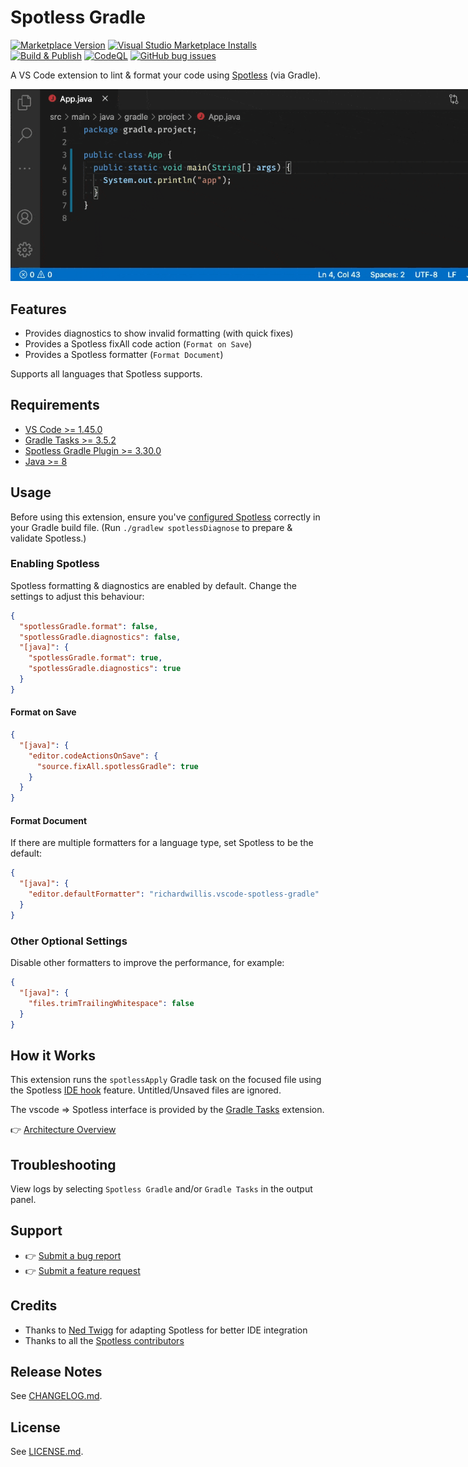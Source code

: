 # Spotless Gradle

[![Marketplace Version](https://vsmarketplacebadge.apphb.com/version-short/richardwillis.vscode-spotless-gradle.svg)](https://marketplace.visualstudio.com/items?itemName=richardwillis.vscode-spotless-gradle)
[![Visual Studio Marketplace Installs](https://img.shields.io/visual-studio-marketplace/i/richardwillis.vscode-spotless-gradle)](https://marketplace.visualstudio.com/items?itemName=richardwillis.vscode-spotless-gradle)
[![Build & Publish](https://github.com/badsyntax/vscode-spotless-gradle/workflows/Build%20&%20Publish/badge.svg)](https://github.com/badsyntax/vscode-spotless-gradle/actions?query=workflow%3A"Build+%26+Publish")
[![CodeQL](https://github.com/badsyntax/vscode-spotless-gradle/workflows/CodeQL/badge.svg)](https://github.com/badsyntax/vscode-spotless-gradle/actions?query=workflow%3ACodeQL)
[![GitHub bug issues](https://img.shields.io/github/issues/badsyntax/vscode-spotless-gradle/bug?label=bug%20reports)](https://github.com/badsyntax/vscode-spotless-gradle/issues?q=is%3Aissue+is%3Aopen+label%3Abug)

A VS Code extension to lint & format your code using [Spotless](https://github.com/diffplug/spotless) (via Gradle).

<img src="./images/spotless-gradle-screencast.gif" style="max-width:800px" alt="Spotless Gradle Screencast" />

## Features

- Provides diagnostics to show invalid formatting (with quick fixes)
- Provides a Spotless fixAll code action (`Format on Save`)
- Provides a Spotless formatter (`Format Document`)

Supports all languages that Spotless supports.

## Requirements

- [VS Code >= 1.45.0](https://code.visualstudio.com/download)
- [Gradle Tasks >= 3.5.2](https://marketplace.visualstudio.com/items?itemName=richardwillis.vscode-gradle)
- [Spotless Gradle Plugin >= 3.30.0](https://github.com/diffplug/spotless/tree/master/plugin-gradle)
- [Java >= 8](https://adoptopenjdk.net/)

## Usage

Before using this extension, ensure you've [configured Spotless](https://github.com/diffplug/spotless/tree/master/plugin-gradle) correctly in your Gradle build file. (Run `./gradlew spotlessDiagnose` to prepare & validate Spotless.)

### Enabling Spotless

Spotless formatting & diagnostics are enabled by default. Change the settings to adjust this behaviour:

```json
{
  "spotlessGradle.format": false,
  "spotlessGradle.diagnostics": false,
  "[java]": {
    "spotlessGradle.format": true,
    "spotlessGradle.diagnostics": true
  }
}
```

#### Format on Save

```json
{
  "[java]": {
    "editor.codeActionsOnSave": {
      "source.fixAll.spotlessGradle": true
    }
  }
}
```

#### Format Document

If there are multiple formatters for a language type, set Spotless to be the default:

```json
{
  "[java]": {
    "editor.defaultFormatter": "richardwillis.vscode-spotless-gradle"
  }
}
```

### Other Optional Settings

Disable other formatters to improve the performance, for example:

```json
{
  "[java]": {
    "files.trimTrailingWhitespace": false
  }
}
```

## How it Works

This extension runs the `spotlessApply` Gradle task on the focused file using the Spotless [IDE hook](https://github.com/diffplug/spotless/blob/main/plugin-gradle/IDE_HOOK.md) feature. Untitled/Unsaved files are ignored.

The vscode => Spotless interface is provided by the [Gradle Tasks](https://marketplace.visualstudio.com/items?itemName=richardwillis.vscode-gradle) extension.

👉 [Architecture Overview](./ARCHITECTURE.md)

## Troubleshooting

View logs by selecting `Spotless Gradle` and/or `Gradle Tasks` in the output panel.

## Support

- 👉 [Submit a bug report](https://github.com/badsyntax/vscode-spotless-gradle/issues/new?assignees=badsyntax&labels=bug&template=bug_report.md&title=)
- 👉 [Submit a feature request](https://github.com/badsyntax/vscode-spotless-gradle/issues/new?assignees=badsyntax&labels=enhancement&template=feature_request.md&title=)

## Credits

- Thanks to [Ned Twigg](https://github.com/nedtwigg) for adapting Spotless for better IDE integration
- Thanks to all the [Spotless contributors](https://github.com/diffplug/spotless#acknowledgements)

## Release Notes

See [CHANGELOG.md](./CHANGELOG.md).

## License

See [LICENSE.md](./LICENSE.md).
